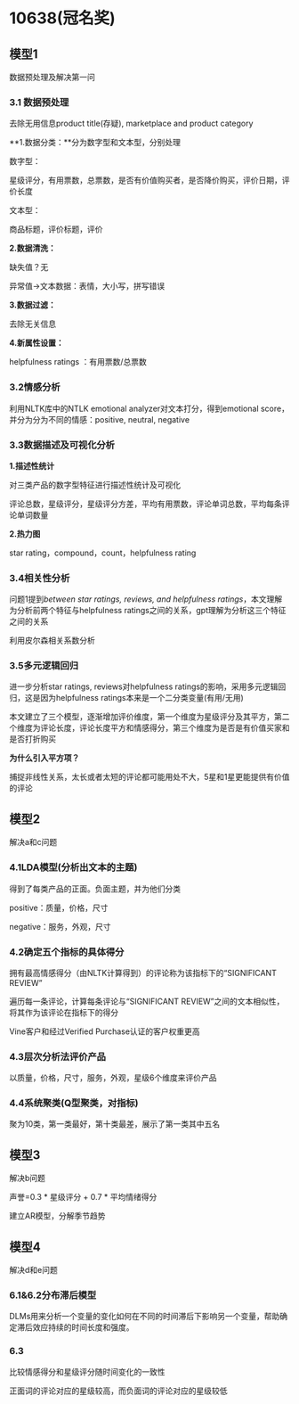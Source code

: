 # 10638(冠名奖)

## 模型1

数据预处理及解决第一问

### 3.1 数据预处理

去除无用信息product title(存疑), marketplace and product category  

**1.数据分类：**分为数字型和文本型，分别处理

数字型：

星级评分，有用票数，总票数，是否有价值购买者，是否降价购买，评价日期，评价长度

文本型：

商品标题，评价标题，评价

**2.数据清洗：**

缺失值？无

异常值->文本数据：表情，大小写，拼写错误

**3.数据过滤：**

去除无关信息

**4.新属性设置：**

helpfulness ratings ：有用票数/总票数

### 3.2情感分析

利用NLTK库中的NTLK emotional analyzer对文本打分，得到emotional score，并分为分为不同的情感：positive, neutral, negative

### 3.3数据描述及可视化分析

**1.描述性统计**

对三类产品的数字型特征进行描述性统计及可视化

评论总数，星级评分，星级评分方差，平均有用票数，评论单词总数，平均每条评论单词数量

**2.热力图**

star rating，compound，count，helpfulness rating  

### 3.4相关性分析

问题1提到*between star ratings, reviews, and helpfulness ratings*，本文理解为分析前两个特征与helpfulness ratings之间的关系，gpt理解为分析这三个特征之间的关系

利用皮尔森相关系数分析

### 3.5多元逻辑回归

进一步分析star ratings, reviews对helpfulness ratings的影响，采用多元逻辑回归，这是因为helpfulness ratings本来是一个二分类变量(有用/无用)

本文建立了三个模型，逐渐增加评价维度，第一个维度为星级评分及其平方，第二个维度为评论长度，评论长度平方和情感得分，第三个维度为是否是有价值买家和是否打折购买

**为什么引入平方项？**

捕捉非线性关系，太长或者太短的评论都可能用处不大，5星和1星更能提供有价值的评论

## 模型2

解决a和c问题

### 4.1LDA模型(分析出文本的主题)

得到了每类产品的正面。负面主题，并为他们分类

positive：质量，价格，尺寸

negative：服务，外观，尺寸

### 4.2确定五个指标的具体得分

拥有最高情感得分（由NLTK计算得到）的评论称为该指标下的“SIGNIFICANT REVIEW”

遍历每一条评论，计算每条评论与“SIGNIFICANT REVIEW”之间的文本相似性，将其作为该评论在指标下的得分

Vine客户和经过Verified Purchase认证的客户权重更高

### 4.3层次分析法评价产品

以质量，价格，尺寸，服务，外观，星级6个维度来评价产品

### 4.4系统聚类(Q型聚类，对指标)

聚为10类，第一类最好，第十类最差，展示了第一类其中五名

## 模型3

解决b问题

声誉=0.3 * 星级评分 + 0.7 * 平均情绪得分

建立AR模型，分解季节趋势

## 模型4

解决d和e问题

### 6.1&6.2分布滞后模型

DLMs用来分析一个变量的变化如何在不同的时间滞后下影响另一个变量，帮助确定滞后效应持续的时间长度和强度。

### 6.3

比较情感得分和星级评分随时间变化的一致性

正面词的评论对应的星级较高，而负面词的评论对应的星级较低  

